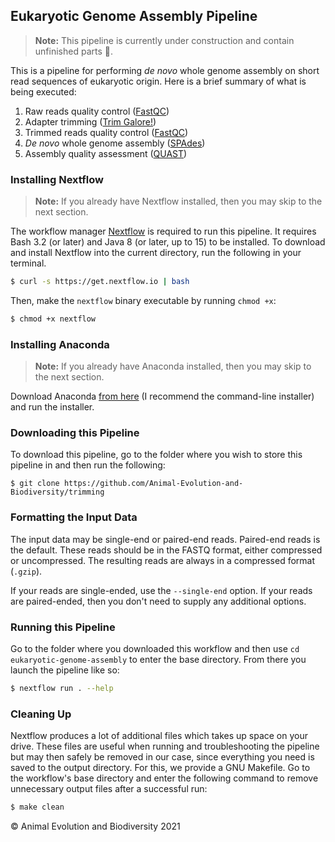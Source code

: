 Eukaryotic Genome Assembly Pipeline
-----------------------------------

> **Note:** This pipeline is currently under construction and contain unfinished parts 🚧.

This is a pipeline for performing _de novo_ whole genome assembly on short read sequences
of eukaryotic origin. Here is a brief summary of what is being executed:

1. Raw reads quality control ([FastQC](https://www.bioinformatics.babraham.ac.uk/projects/fastqc/))
2. Adapter trimming ([Trim Galore!](https://www.bioinformatics.babraham.ac.uk/projects/trim_galore/))
3. Trimmed reads quality control ([FastQC](https://www.bioinformatics.babraham.ac.uk/projects/fastqc/))
4. _De novo_ whole genome assembly ([SPAdes](https://cab.spbu.ru/software/spades/))
5. Assembly quality assessment ([QUAST](http://bioinf.spbau.ru/quast))

### Installing Nextflow

> **Note:** If you already have Nextflow installed, then you may skip to the
> next section.

The workflow manager [Nextflow](https://www.nextflow.io/) is required to run
this pipeline. It requires Bash 3.2 (or later) and Java 8 (or later, up to 15)
to be installed. To download and install Nextflow into the current directory,
run the following in your terminal.

```bash
$ curl -s https://get.nextflow.io | bash
```

Then, make the `nextflow` binary executable by running `chmod +x`:

```bash
$ chmod +x nextflow
```

### Installing Anaconda

> **Note:** If you already have Anaconda installed, then you may skip to the
> next section.

Download Anaconda [from here](https://www.anaconda.com/products/individual)
(I recommend the command-line installer) and run the installer.

### Downloading this Pipeline

To download this pipeline, go to the folder where you wish to store this
pipeline in and then run the following:

```
$ git clone https://github.com/Animal-Evolution-and-Biodiversity/trimming
```

### Formatting the Input Data

The input data may be single-end or paired-end reads. Paired-end reads is the
default. These reads should be in the FASTQ format, either compressed or
uncompressed. The resulting reads are always in a compressed format (`.gzip`).

If your reads are single-ended, use the `--single-end` option. If your reads
are paired-ended, then you don't need to supply any additional options.

### Running this Pipeline

Go to the folder where you downloaded this workflow and then use
`cd eukaryotic-genome-assembly` to enter the base directory. From there you
launch the pipeline like so:

```bash
$ nextflow run . --help
```

### Cleaning Up

Nextflow produces a lot of additional files which takes up space on your drive.
These files are useful when running and troubleshooting the pipeline but may
then safely be removed in our case, since everything you need is saved to the
output directory. For this, we provide a GNU Makefile. Go to the workflow's
base directory and enter the following command to remove unnecessary output
files after a successful run:

```bash
$ make clean
```

© Animal Evolution and Biodiversity 2021

